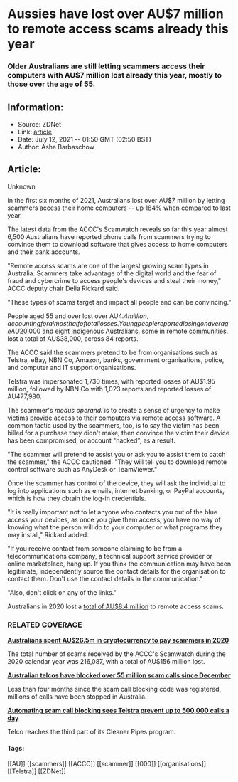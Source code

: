 # Aussies have lost over AU$7 million to remote access scams already this year
### Older Australians are still letting scammers access their computers with AU$7 million lost already this year, mostly to those over the age of 55.

## Information:
+ Source: ZDNet
+ Link: [article](https://www.zdnet.com/article/aussies-have-lost-over-au7-million-to-remote-access-scams-already-this-year/)
+ Date: July 12, 2021 -- 01:50 GMT (02:50 BST)
+ Author: Asha Barbaschow


## Article:
Unknown

In the first six months of 2021, Australians lost over AU$7 million by letting scammers access their home computers -- up 184% when compared to last year.

The latest data from the ACCC's Scamwatch reveals so far this year almost 6,500 Australians have reported phone calls from scammers trying to convince them to download software that gives access to home computers and their bank accounts. 

"Remote access scams are one of the largest growing scam types in Australia. Scammers take advantage of the digital world and the fear of fraud and cybercrime to access people's devices and steal their money," ACCC deputy chair Delia Rickard said.

"These types of scams target and impact all people and can be convincing."

People aged 55 and over lost over AU$4.4 million, accounting for almost half of total losses. Young people reported losing on average AU$20,000 and eight Indigenous Australians, some in remote communities, lost a total of AU$38,000, across 84 reports.

The ACCC said the scammers pretend to be from organisations such as Telstra, eBay, NBN Co, Amazon, banks, government organisations, police, and computer and IT support organisations. 

Telstra was impersonated 1,730 times, with reported losses of AU$1.95 million, followed by NBN Co with 1,023 reports and reported losses of AU477,980.






The scammer's *modus operandi* is to create a sense of urgency to make victims provide access to their computers via remote access software. A common tactic used by the scammers, too, is to say the victim has been billed for a purchase they didn't make, then convince the victim their device has been compromised, or account "hacked", as a result.

"The scammer will pretend to assist you or ask you to assist them to catch the scammer," the ACCC cautioned. "They will tell you to download remote control software such as AnyDesk or TeamViewer."

Once the scammer has control of the device, they will ask the individual to log into applications such as emails, internet banking, or PayPal accounts, which is how they obtain the log-in credentials.

"It is really important not to let anyone who contacts you out of the blue access your devices, as once you give them access, you have no way of knowing what the person will do to your computer or what programs they may install," Rickard added.

"If you receive contact from someone claiming to be from a telecommunications company, a technical support service provider or online marketplace, hang up. If you think the communication may have been legitimate, independently source the contact details for the organisation to contact them. Don't use the contact details in the communication."

"Also, don't click on any of the links."

Australians in 2020 lost a [total of AU$8.4 million](https://nam02.safelinks.protection.outlook.com/?url=https%3A%2F%2Fwww.zdnet.com%2Farticle%2Faustralians-spent-au26-5m-in-cryptocurrency-to-pay-scammers-in-2020%2F&data=04%7C01%7Ccampbell.kwan%40zdnet.com.au%7C8dd382502a5a47fcf12808d944d5acf4%7C4289d6102cfd46218c9644a1518ddb0a%7C0%7C0%7C637616506779502966%7CUnknown%7CTWFpbGZsb3d8eyJWIjoiMC4wLjAwMDAiLCJQIjoiV2luMzIiLCJBTiI6Ik1haWwiLCJXVCI6Mn0%3D%7C1000&sdata=MkYcWHhHPtBqgR4qP6oErLs1aHv5Qb8e0AtLTL9KFlw%3D&reserved=0) to remote access scams.

### RELATED COVERAGE

**[Australians spent AU$26.5m in cryptocurrency to pay scammers in 2020](https://nam02.safelinks.protection.outlook.com/?url=https%3A%2F%2Fwww.zdnet.com%2Farticle%2Faustralians-spent-au26-5m-in-cryptocurrency-to-pay-scammers-in-2020%2F&data=04%7C01%7Ccampbell.kwan%40zdnet.com.au%7C8dd382502a5a47fcf12808d944d5acf4%7C4289d6102cfd46218c9644a1518ddb0a%7C0%7C0%7C637616506779502966%7CUnknown%7CTWFpbGZsb3d8eyJWIjoiMC4wLjAwMDAiLCJQIjoiV2luMzIiLCJBTiI6Ik1haWwiLCJXVCI6Mn0%3D%7C1000&sdata=MkYcWHhHPtBqgR4qP6oErLs1aHv5Qb8e0AtLTL9KFlw%3D&reserved=0)**

The total number of scams received by the ACCC's Scamwatch during the 2020 calendar year was 216,087, with a total of AU$156 million lost.

**[Australian telcos have blocked over 55 million scam calls since December](https://nam02.safelinks.protection.outlook.com/?url=https%3A%2F%2Fwww.zdnet.com%2Farticle%2Faustralian-telcos-have-blocked-over-55-million-scam-calls-since-december%2F&data=04%7C01%7Ccampbell.kwan%40zdnet.com.au%7C8dd382502a5a47fcf12808d944d5acf4%7C4289d6102cfd46218c9644a1518ddb0a%7C0%7C0%7C637616506779512924%7CUnknown%7CTWFpbGZsb3d8eyJWIjoiMC4wLjAwMDAiLCJQIjoiV2luMzIiLCJBTiI6Ik1haWwiLCJXVCI6Mn0%3D%7C1000&sdata=LCVWNALPg2LBZVt9Bu2tBKAOuoQesyKXfU9jMCLqlOc%3D&reserved=0)**

Less than four months since the scam call blocking code was registered, millions of calls have been stopped in Australia.

**[Automating scam call blocking sees Telstra prevent up to 500,000 calls a day](https://nam02.safelinks.protection.outlook.com/?url=https%3A%2F%2Fwww.zdnet.com%2Farticle%2Fautomating-scam-call-blocking-sees-telstra-prevent-up-to-500000-calls-a-day%2F&data=04%7C01%7Ccampbell.kwan%40zdnet.com.au%7C8dd382502a5a47fcf12808d944d5acf4%7C4289d6102cfd46218c9644a1518ddb0a%7C0%7C0%7C637616506779512924%7CUnknown%7CTWFpbGZsb3d8eyJWIjoiMC4wLjAwMDAiLCJQIjoiV2luMzIiLCJBTiI6Ik1haWwiLCJXVCI6Mn0%3D%7C1000&sdata=xG477zKJrKTH8ZeKD%2F76%2B4IxnKcPsyJZ%2FoEIWgxUXQA%3D&reserved=0)**

Telco reaches the third part of its Cleaner Pipes program.





#### Tags:
[[AU]] [[scammers]] [[ACCC]] [[scammer]] [[000]] [[organisations]] [[Telstra]] [[ZDNet]]
